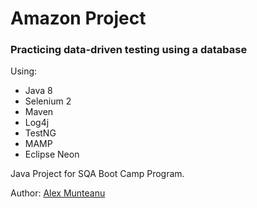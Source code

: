# Amazon Project

### Practicing data-driven testing using a database

Using:
* Java 8
* Selenium 2
* Maven
* Log4j
* TestNG
* MAMP
* Eclipse Neon

Java Project for SQA Boot Camp Program.

Author: [Alex Munteanu](amunteanu88@gmail.com)
